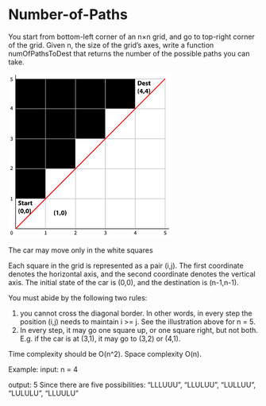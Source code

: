 # Number-of-Paths
You start from bottom-left corner of an n×n grid, and go to top-right corner of the grid. Given n, the size of the grid’s axes, write a function numOfPathsToDest that returns the number of the possible paths you can take.

![Screenshot](grid.png)

The car may move only in the white squares

Each square in the grid is represented as a pair (i,j). The first coordinate denotes the horizontal axis, and the second coordinate denotes the vertical axis. The initial state of the car is (0,0), and the destination is (n-1,n-1).

You must abide by the following two rules: 
1. you cannot cross the diagonal border. In other words, in every step the position (i,j) needs to maintain i >= j. See the illustration above for n = 5.
2. In every step, it may go one square up, or one square right, but not both. E.g. if the car is at (3,1), it may go to (3,2) or (4,1).

Time complexity should be O(n^2). Space complexity O(n).

Example:
input:  n = 4

output: 5 
Since there are five possibilities: “LLLUUU”, “LLULUU”, “LULLUU”, “LULULU”, “LLUULU”
